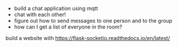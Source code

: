 * build a chat application using mqtt
* chat with each other!
* figure out how to send messages to one person and to the group
* how can I get a list of everyone in the room?


build a website with https://flask-socketio.readthedocs.io/en/latest/